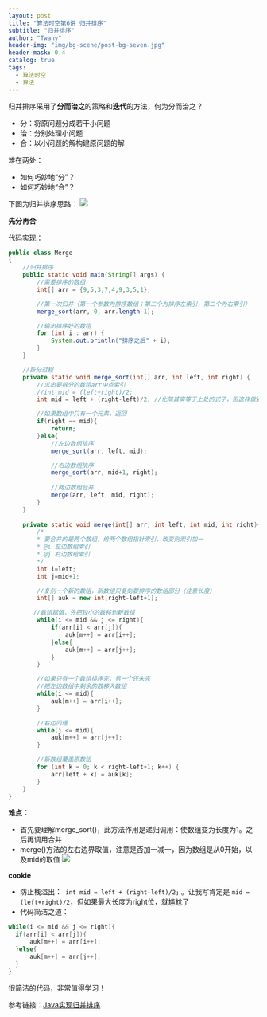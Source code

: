 ```yaml
---
layout: post
title: "算法时空第6讲 归并排序"
subtitle: "归并排序"
author: "Twany"
header-img: "img/bg-scene/post-bg-seven.jpg"
header-mask: 0.4
catalog: true
tags:
  - 算法时空
  - 算法
---
```


归并排序采用了**分而治之**的策略和**迭代**的方法，何为分而治之？

- 分：将原问题分成若干小问题
- 治：分别处理小问题
- 合：以小问题的解构建原问题的解

难在两处：
- 如何巧妙地“分”？
- 如何巧妙地“合”？

下图为归并排序思路：
![](https://i.loli.net/2019/07/13/5d29e8898ac9677320.png)

**先分再合**

代码实现：

```java
public class Merge
{
    //归并排序
    public static void main(String[] args) {
        //需要排序的数组
        int[] arr = {9,5,3,7,4,9,3,5,1};

        //第一次归并（第一个参数为排序数组；第二个为排序左索引，第二个为右索引）
        merge_sort(arr, 0, arr.length-1);

        //输出排序好的数组
        for (int i : arr) {
            System.out.println("排序之后" + i);
        }
    }

    //拆分过程
    private static void merge_sort(int[] arr, int left, int right) {
        //求出要拆分的数组arr中点索引
        //int mid = (left+right)/2;
        int mid = left + (right-left)/2; //化简其实等于上处的式子，但这样做避免栈溢出

        //如果数组中只有一个元素，返回
        if(right == mid){
            return;
        }else{
            //左边数组排序
            merge_sort(arr, left, mid);

            //右边数组排序
            merge_sort(arr, mid+1, right);
            
            //两边数组合并
            merge(arr, left, mid, right);
        }
    }
  
    private static void merge(int[] arr, int left, int mid, int right){
        /*
        * 要合并的是两个数组，给两个数组指针索引，改变则索引加一
        * @i 左边数组索引
        * @j 右边数组索引
        */
        int i=left;
        int j=mid+1;

        //复刻一个新的数组，新数组只复刻要排序的数组部分（注意长度）
        int[] auk = new int[right-left+1];

       //数组赋值，先把较小的数移到新数组
        while(i <= mid && j <= right){
            if(arr[i] < arr[j]){
                auk[m++] = arr[i++];
            }else{
                auk[m++] = arr[j++];
            }
        }

        //如果只有一个数组排序完，另一个还未完
        //把左边数组中剩余的数移入数组
        while(i <= mid){
            auk[m++] = arr[i++];
        }

        //右边同理
        while(j <= mid){
            auk[m++] = arr[j++];
        }

        //新数组覆盖原数组
        for (int k = 0; k < right-left+1; k++) {
            arr[left + k] = auk[k];
        }
    }
}
```

**难点：**
- 首先要理解merge_sort()，此方法作用是递归调用：使数组变为长度为1。之后再调用合并
- merge()方法的左右边界取值，注意是否加一减一，因为数组是从0开始，以及mid的取值
  ![](https://i.loli.net/2019/07/13/5d29ec3915c8297761.png)

**cookie**
- 防止栈溢出：``` int mid = left + (right-left)/2;``` 。让我写肯定是 ```mid = (left+right)/2```，但如果最大长度为right位，就尴尬了
- 代码简洁之道：
```java
while(i <= mid && j <= right){
  if(arr[i] < arr[j]){
      auk[m++] = arr[i++];
  }else{
      auk[m++] = arr[j++];
  }
}
```
很简洁的代码，非常值得学习！

参考链接：[Java实现归并排序](https://www.cnblogs.com/of-fanruice/p/7678801.html)